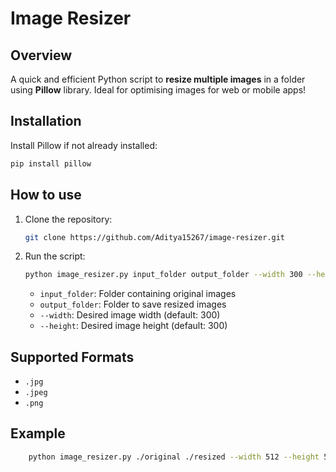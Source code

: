 # Image Resizer

## Overview

A quick and efficient Python script to **resize multiple images** in a folder using **Pillow** library. Ideal for optimising images for web or mobile apps!

## Installation

Install Pillow if not already installed:
```sh
pip install pillow
```

## How to use

1. Clone the repository:
    ```sh
    git clone https://github.com/Aditya15267/image-resizer.git
2. Run the script:
    ```sh
    python image_resizer.py input_folder output_folder --width 300 --height 300
    ```
    - ```input_folder```: Folder containing original images
    - ```output_folder```: Folder to save resized images
    - ```--width```: Desired image width (default: 300)
    - ```--height```: Desired image height (default: 300)

## Supported Formats

- ```.jpg```
- ```.jpeg```
- ```.png```

## Example

```sh
    python image_resizer.py ./original ./resized --width 512 --height 512
```

